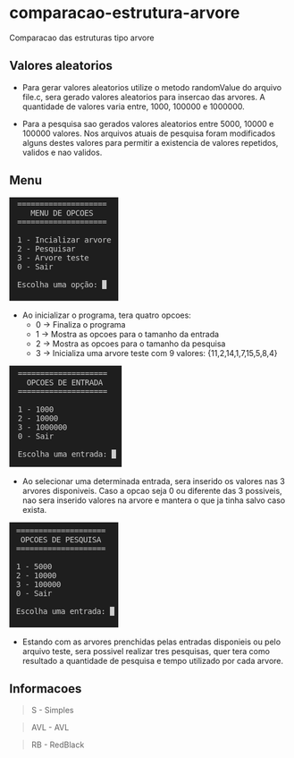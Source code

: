 # comparacao-estrutura-arvore
Comparacao das estruturas tipo arvore

## Valores aleatorios

- Para gerar valores aleatorios utilize o metodo randomValue do arquivo file.c, sera gerado valores aleatorios para insercao das arvores. A quantidade de valores varia entre, 1000, 100000 e 1000000.

- Para a pesquisa sao gerados valores aleatorios entre 5000, 10000 e 100000 valores. Nos arquivos atuais de pesquisa foram modificados alguns destes valores para permitir a existencia de valores repetidos, validos e nao validos.

## Menu

![Scrennshot](src/img/menu-opcao-principal.png)

- Ao inicializar o programa, tera quatro opcoes:
    - 0 -> Finaliza o programa
    - 1 -> Mostra as opcoes para o tamanho da entrada
    - 2 -> Mostra as opcoes para o tamanho da pesquisa
    - 3 -> Inicializa uma arvore teste com 9 valores: {11,2,14,1,7,15,5,8,4}

![Scrennshot](src/img/menu-opcao-entrada.png)

- Ao selecionar uma determinada entrada, sera inserido os valores nas 3 arvores disponiveis. Caso a opcao seja 0 ou diferente das 3 possiveis, nao sera inserido valores na arvore e mantera o que ja tinha salvo caso exista.

![Scrennshot](src/img/menu-opcao-pesquisa.png)

- Estando com as arvores prenchidas pelas entradas disponieis ou pelo arquivo teste, sera possivel realizar tres pesquisas, quer tera como resultado a quantidade de pesquisa e tempo utilizado por cada arvore.

## Informacoes

> S - Simples

> AVL - AVL

> RB - RedBlack